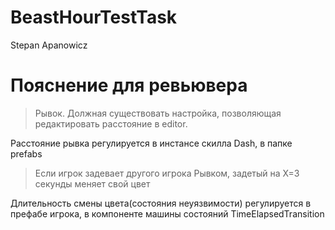 # BeastHourTestTask

Stepan Apanowicz

Пояснение для ревьювера
=====================================

>Рывок. Должная существовать настройка, позволяющая редактировать расстояние в editor.

Расстояние рывка регулируется в инстансе скилла Dash, в папке prefabs

>Если игрок задевает другого игрока Рывком, задетый на Х=3 секунды меняет свой цвет

Длительность смены цвета(состояния неуязвимости) регулируется в префабе игрока, в компоненте машины состояний TimeElapsedTransition

